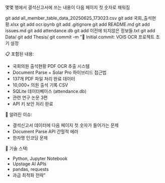 몇몇 행에서 결석신고서에 쓰는 내용이 다음 페이지 첫 숫자로 채워짐


git add all_member_table_data_20250625_173023.csv
git add 국회_출석현황.xlsx
git add ocr.ipynb
git add .gitignore
git add README.md
git add issues.md
git add attendance.db
git add 이전에 되지않은 정보들.txt
git add Data/
git add Thesis/
git commit -m "🎉 Initial commit: VOIS OCR 프로젝트 초기 설정

📋 포함된 내용:
- 국회의원 출석현황 PDF OCR 추출 시스템
- Document Parse + Solar Pro 하이브리드 접근법
- 137개 PDF 파일 처리 완료 데이터
- 10,000+ 의원 출석 기록 CSV
- SQLite 데이터베이스 (attendance.db)
- 관련 연구 논문 3편
- API 키 보안 처리 완료

🚨 알려진 이슈:
- 결석신고서 데이터에 다음 페이지 첫 숫자가 들어가는 문제
- Document Parse API 간헐적 에러
- 한자명 인코딩 문제

🔧 기술 스택:
- Python, Jupyter Notebook
- Upstage AI APIs
- pandas, requests
- 과금 최적화 전략"